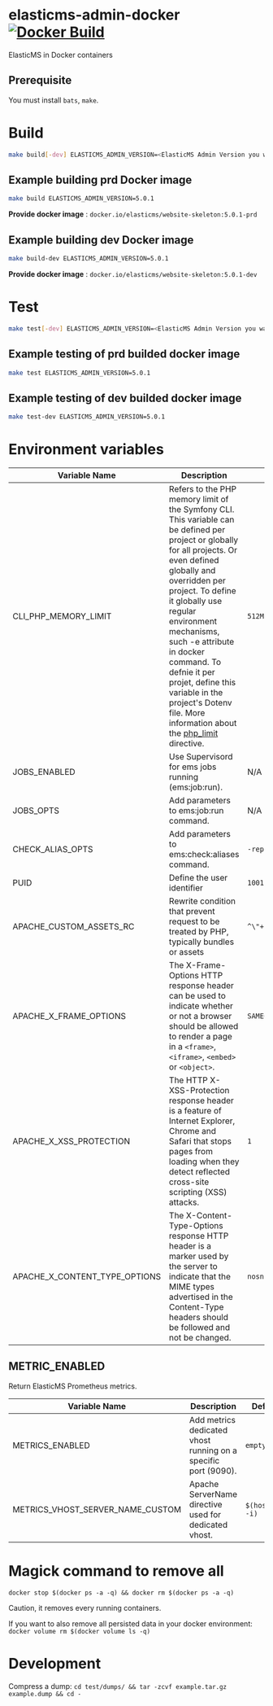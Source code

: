 # elasticms-admin-docker [![Docker Build](https://github.com/ems-project/elasticms-admin-docker/actions/workflows/docker-build.yml/badge.svg?branch=5.x)](https://github.com/ems-project/elasticms-admin-docker/actions/workflows/docker-build.yml) 

ElasticMS in Docker containers

## Prerequisite

You must install `bats`, `make`.

# Build

```sh
make build[-dev] ELASTICMS_ADMIN_VERSION=<ElasticMS Admin Version you want to build> [ DOCKER_IMAGE_NAME=<ElasticMS Admin Docker Image Name you want to build> ]
```

## Example building __prd__ Docker image

```sh
make build ELASTICMS_ADMIN_VERSION=5.0.1
```

__Provide docker image__ : `docker.io/elasticms/website-skeleton:5.0.1-prd`

## Example building __dev__ Docker image

```sh
make build-dev ELASTICMS_ADMIN_VERSION=5.0.1
```

__Provide docker image__ : `docker.io/elasticms/website-skeleton:5.0.1-dev`

# Test

```sh
make test[-dev] ELASTICMS_ADMIN_VERSION=<ElasticMS Admin Version you want to test>
```

## Example testing of __prd__ builded docker image

```sh
make test ELASTICMS_ADMIN_VERSION=5.0.1
```

## Example testing of __dev__ builded docker image

```sh
make test-dev ELASTICMS_ADMIN_VERSION=5.0.1
```

# Environment variables

| Variable Name | Description | Default | Example |
| - | - | - | - |
| CLI_PHP_MEMORY_LIMIT | Refers to the PHP memory limit of the Symfony CLI. This variable can be defined per project or globally for all projects. Or even defined globally and overridden per project. To define it globally use regular environment mechanisms, such -e attribute in docker command. To defnie it per projet, define this variable in the project's Dotenv file. More information about the [php_limit](https://www.php.net/manual/en/ini.core.php#ini.memory-limit) directive.  | `512M` | `2048M` |
| JOBS_ENABLED | Use Supervisord for ems jobs running (ems:job:run). | N/A | `true` |
| JOBS_OPTS | Add parameters to ems:job:run command.  | N/A | `-v` |
| CHECK_ALIAS_OPTS | Add parameters to ems:check:aliases command.  | `-repair` | `-repair -v` |
| PUID | Define the user identifier  | `1001` | `1000` |
| APACHE_CUSTOM_ASSETS_RC | Rewrite condition that prevent request to be treated by PHP, typically bundles or assets | `^\"+.alias+\"/bundles` | `/bundles/` |
| APACHE_X_FRAME_OPTIONS | The X-Frame-Options HTTP response header can be used to indicate whether or not a browser should be allowed to render a page in a `<frame>`, `<iframe>`, `<embed>` or `<object>`. | `SAMEORIGIN` | `DENY` |
| APACHE_X_XSS_PROTECTION | The HTTP X-XSS-Protection response header is a feature of Internet Explorer, Chrome and Safari that stops pages from loading when they detect reflected cross-site scripting (XSS) attacks. | `1` | `1; mode=block`, `0` |
| APACHE_X_CONTENT_TYPE_OPTIONS | The X-Content-Type-Options response HTTP header is a marker used by the server to indicate that the MIME types advertised in the Content-Type headers should be followed and not be changed. | `nosniff` | `` |



## METRIC_ENABLED
Return ElasticMS Prometheus metrics.  

| Variable Name | Description | Default |
| - | - | - |
| METRICS_ENABLED | Add metrics dedicated vhost running on a specific port (9090). | `empty` |
| METRICS_VHOST_SERVER_NAME_CUSTOM | Apache ServerName directive used for dedicated vhost. | `$(hostname -i)` |

# Magick command to remove all
```docker stop $(docker ps -a -q) && docker rm $(docker ps -a -q)```

Caution, it removes every running containers.

If you want to also remove all persisted data in your docker environment:
`docker volume rm $(docker volume ls -q)`

# Development
Compress a dump:
`cd test/dumps/ && tar -zcvf example.tar.gz example.dump && cd -`